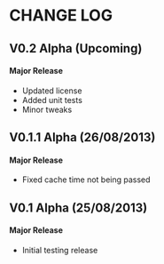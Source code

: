 CHANGE LOG
==========


## V0.2 Alpha (Upcoming)
#### Major Release

* Updated license
* Added unit tests
* Minor tweaks


## V0.1.1 Alpha (26/08/2013)
#### Major Release

* Fixed cache time not being passed


## V0.1 Alpha (25/08/2013)
#### Major Release

* Initial testing release
